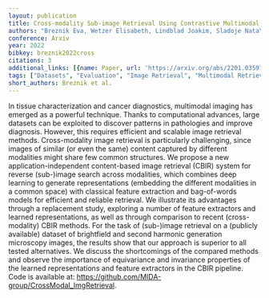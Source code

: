```yaml
---
layout: publication
title: Cross-modality Sub-image Retrieval Using Contrastive Multimodal Image Representations
authors: "Breznik Eva, Wetzer Elisabeth, Lindblad Joakim, Sladoje Nata\u0161a"
conference: Arxiv
year: 2022
bibkey: breznik2022cross
citations: 3
additional_links: [{name: Paper, url: 'https://arxiv.org/abs/2201.03597'}]
tags: ["Datasets", "Evaluation", "Image Retrieval", "Multimodal Retrieval"]
short_authors: Breznik et al.
---
```

In tissue characterization and cancer diagnostics, multimodal imaging has
emerged as a powerful technique. Thanks to computational advances, large
datasets can be exploited to discover patterns in pathologies and improve
diagnosis. However, this requires efficient and scalable image retrieval
methods. Cross-modality image retrieval is particularly challenging, since
images of similar (or even the same) content captured by different modalities
might share few common structures. We propose a new application-independent
content-based image retrieval (CBIR) system for reverse (sub-)image search
across modalities, which combines deep learning to generate representations
(embedding the different modalities in a common space) with classical feature
extraction and bag-of-words models for efficient and reliable retrieval. We
illustrate its advantages through a replacement study, exploring a number of
feature extractors and learned representations, as well as through comparison
to recent (cross-modality) CBIR methods. For the task of (sub-)image retrieval
on a (publicly available) dataset of brightfield and second harmonic generation
microscopy images, the results show that our approach is superior to all tested
alternatives. We discuss the shortcomings of the compared methods and observe
the importance of equivariance and invariance properties of the learned
representations and feature extractors in the CBIR pipeline. Code is available
at: https://github.com/MIDA-group/CrossModal_ImgRetrieval.
